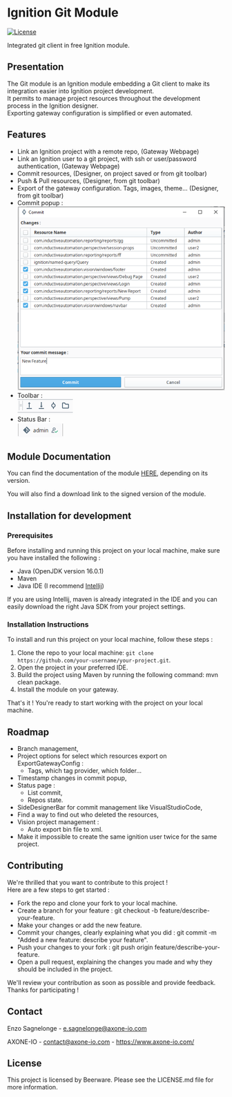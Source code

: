# Ignition Git Module 

[![License](https://img.shields.io/badge/license-Beerware-green.svg)](LICENSE.md)

Integrated git client in free Ignition module.

## Presentation

The Git module is an Ignition module embedding a Git client to make its integration easier into Ignition project development.<br/>
It permits to manage project resources throughout the development process in the Ignition designer. <br/>
Exporting gateway configuration is simplified or even automated.

## Features

- Link an Ignition project with a remote repo, (Gateway Webpage)
- Link an Ignition user to a git project, with ssh or user/password authentication, (Gateway Webpage)
- Commit resources, (Designer, on project saved or from git toolbar)
- Push & Pull resources, (Designer, from git toolbar)
- Export of the gateway configuration. Tags, images, theme... (Designer, from git toolbar)
- Commit popup :<br/>
![Commit Popup](./img/CommitPopup.png)
- Toolbar :<br/>
![Git Toolbar](./img/GitToolbar.png)
- Status Bar :<br/>
![Git Toolbar](./img/GitStatusBar.png)

## Module Documentation
You can find the documentation of the module [HERE](https://www.axone-io.com/Files/Modules/GIT/1.0.0/doc/index.html), depending on its version.

You will also find a download link to the signed version of the module.

## Installation for development
### Prerequisites

Before installing and running this project on your local machine, make sure you have installed the following :

- Java (OpenJDK version 16.0.1)
- Maven
- Java IDE (I recommend [Intellij](https://www.jetbrains.com/idea/download/))

If you are using Intellij, maven is already integrated in the IDE and you can easily download the right Java SDK from your project settings.

### Installation Instructions

To install and run this project on your local machine, follow these steps :

1. Clone the repo to your local machine: `git clone https://github.com/your-username/your-project.git`.
2. Open the project in your preferred IDE.
3. Build the project using Maven by running the following command: mvn clean package.
4. Install the module on your gateway.

That's it ! You're ready to start working with the project on your local machine.

## Roadmap

- Branch management,
- Project options for select which resources export on ExportGatewayConfig :
  - Tags, which tag provider, which folder…
- Timestamp changes in commit popup,
- Status page :
  - List commit,
  - Repos state.
- SideDesignerBar for commit management like VisualStudioCode,
- Find a way to find out who deleted the resources,
- Vision project management :
  - Auto export bin file to xml.
- Make it impossible to create the same ignition user twice for the same project.

## Contributing

We're thrilled that you want to contribute to this project !<br/>
Here are a few steps to get started :
- Fork the repo and clone your fork to your local machine.
- Create a branch for your feature : git checkout -b feature/describe-your-feature.
- Make your changes or add the new feature.
- Commit your changes, clearly explaining what you did : git commit -m "Added a new feature: describe your feature".
- Push your changes to your fork : git push origin feature/describe-your-feature.
- Open a pull request, explaining the changes you made and why they should be included in the project.

We'll review your contribution as soon as possible and provide feedback.<br/>
Thanks for participating !

## Contact

Enzo Sagnelonge - e.sagnelonge@axone-io.com

AXONE-IO - contact@axone-io.com - https://www.axone-io.com/

## License

This project is licensed by Beerware. Please see the LICENSE.md file for more information.
